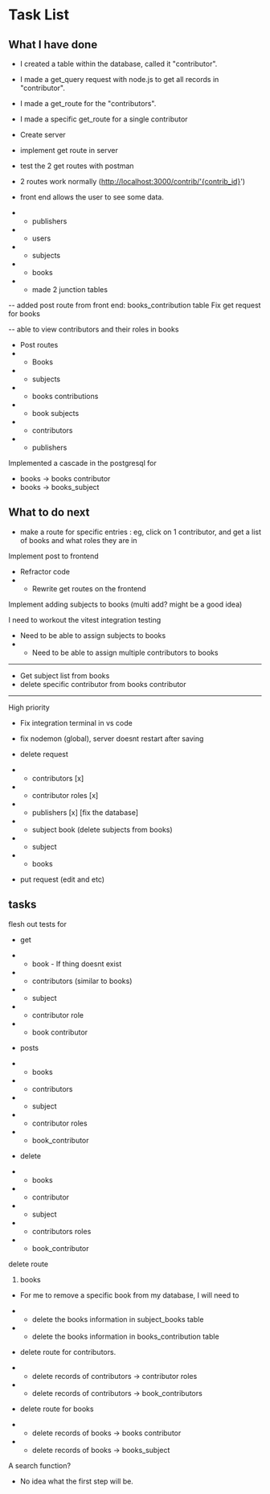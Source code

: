 # Task List

## What I have done

- I created a table within the database, called it "contributor".
- I made a get_query request with node.js to get all records in "contributor".
- I made a get_route for the "contributors".
- I made a specific get_route for a single contributor

- Create server
- implement get route in server
- test the 2 get routes with postman
- 2 routes work normally (<http://localhost:3000/contrib/'{contrib_id}>')

- front end allows the user to see some data.
- - publishers
- - users
- - subjects
- - books
- - made 2 junction tables

-- added post route from front end: books_contribution table
Fix get request for books

-- able to view contributors and their roles in books

- Post routes
- - Books
- - subjects
- - books contributions
- - book subjects
- - contributors
- - publishers

Implemented a cascade in the postgresql for

- books -> books contributor
- books -> books_subject

## What to do next

- make a route for specific entries : eg, click on 1 contributor, and get a list of books and what roles they are in

Implement post to frontend

- Refractor code
- - Rewrite get routes on the frontend

Implement adding subjects to books (multi add? might be a good idea)

I need to workout the vitest integration testing

- Need to be able to assign subjects to books
- - Need to be able to assign multiple contributors to books

--------------------------------------

- Get subject list from books
- delete specific contributor from books contributor

--------------------------------------

High priority

- Fix integration terminal in vs code
- fix nodemon (global), server doesnt restart after saving

- delete request
- - contributors [x]
- - contributor roles [x]
- - publishers [x] [fix the database]
- - subject book (delete subjects from books)
- - subject
- - books
- put request (edit and etc)

## tasks

flesh out tests for

- get
- - book - If thing doesnt exist
- - contributors (similar to books)
- - subject
- - contributor role
- - book contributor

- posts
- - books
- - contributors
- - subject
- - contributor roles
- - book_contributor

- delete
- - books
- - contributor
- - subject
- - contributors roles
- - book_contributor

delete route

1) books

- For me to remove a specific book from my database, I will need to
- - delete the books information in subject_books table
- - delete the books information in books_contribution table

- delete route for contributors.
- - delete records of contributors -> contributor roles
- - delete records of contributors -> book_contributors

- delete route for books
- - delete records of books -> books contributor
- - delete records of books -> books_subject

A search function?

- No idea what the first step will be.

